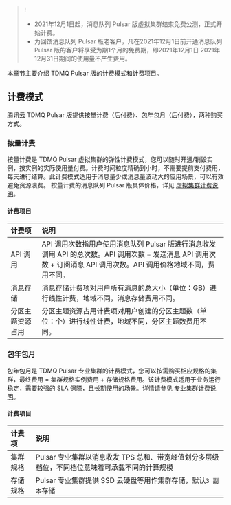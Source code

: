 >!
>- 2021年12月1日起，消息队列 Pulsar 版虚拟集群结束免费公测，正式开始计费。
>- 为回馈消息队列 Pulsar 版老客户，凡在2021年12月1日前开通消息队列 Pulsar 版的客户将享受为期1个月的免费期，即2021年12月1日 2021年12月31日期间的使用量不产生费用。

本章节主要介绍 TDMQ Pulsar 版的计费模式和计费项目。

## 计费模式

腾讯云 TDMQ Pulsar 版提供按量计费（后付费）、包年包月（后付费），两种购买方式。

### 按量计费

按量计费是 TDMQ Pulsar 虚拟集群的弹性计费模式，您可以随时开通/销毁实例，按实例的实际使用量付费。计费时间粒度精确到小时，不需要提前支付费用，每天进行结算。此计费模式适用于消息量少或消息量波动大的应用场景，可以有效避免资源浪费。
按量计费的消息队列 Pulsar 版具体价格，详见 [虚拟集群计费说明](https://cloud.tencent.com/document/product/1179/63553)。

#### 计费项目

| 计费项           | 说明                                                         |
| :--------------- | :----------------------------------------------------------- |
| API 调用          | API 调用次数指用户使用消息队列 Pulsar 版进行消息收发调用 API 的总次数。API 调用次数 = 发送消息 API 调用次数 + 订阅消息 API 调用次数。API 调用价格地域不同，费用不同。 |
| 消息存储         | 消息存储计费项对用户所有消息的总大小（单位：GB）进行线性计费，地域不同，消息存储费用不同。 |
| 分区主题资源占用 | 分区主题资源占用计费项对用户创建的分区主题数（单位：个）进行线性计费，地域不同，分区主题数费用不同。 |


### 包年包月

包年包月是 TDMQ Pulsar 专业集群的计费模式，您可以按需购买相应规格的集群，最终费用 = 集群规格实例费用 + 存储规格费用。该计费模式适用于业务运行稳定，需要较强的 SLA 保障，且长期使用的场景。详情请参见 [专业集群计费说明](https://cloud.tencent.com/document/product/1179/83704)。

#### 计费项目

| 计费项           | 说明                                                         |
| :--------------- | :----------------------------------------------------------- |
| 集群规格          | Pulsar 专业集群以消息收发 TPS 总和、带宽峰值划分多层级档位，不同档位意味着可承载不同的计算规模      |
| 存储规格          | Pulsar 专业集群提供 SSD 云硬盘等用作集群存储，默认`3 副本`存储 |
